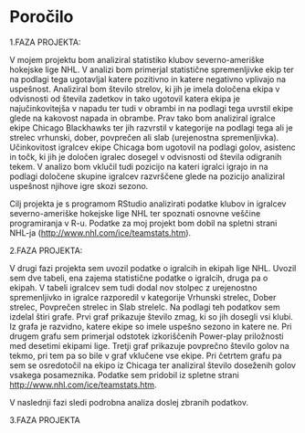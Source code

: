 # Poročilo

1.FAZA PROJEKTA:

V mojem projektu bom analiziral statistiko klubov severno-ameriške hokejske lige NHL.  V analizi bom primerjal statistične spremenljivke ekip ter na podlagi tega ugotavljal katere pozitivno in katere negativno vplivajo na uspešnost. Analiziral bom število strelov, ki jih je imela določena ekipa v odvisnosti od števila zadetkov in tako ugotovil katera ekipa je najučinkovitejša v napadu ter tudi v obrambi in na podlagi tega uvrstil ekipe glede na kakovost napada in obrambe. Prav tako bom analiziral igralce ekipe Chicago Blackhawks ter jih razvrstil v kategorije na podlagi tega ali je strelec vrhunski, dober, povprečen ali slab (urejenostna spremenljivka).  Učinkovitost igralcev ekipe Chicaga bom ugotovil na podlagi golov, asistenc in točk, ki jih je določen igralec dosegel v odvisnosti od števila odigranih tekem. V analizo bom vklučil tudi pozicijo na kateri igralci igrajo in na podlagi določene skupine igralcev razvrščene glede na pozicijo analiziral uspešnost njihove igre skozi sezono.

Cilj projekta je s programom RStudio analizirati podatke klubov in igralcev severno-ameriške hokejske lige NHL ter spoznati osnovne veščine programiranja v R-u. Podatke za moj projekt bom dobil na spletni strani NHL-ja (http://www.nhl.com/ice/teamstats.htm). 



2.FAZA PROJEKTA:

V drugi fazi projekta sem uvozil podatke o igralcih in ekipah lige NHL. Uvozil sem dve tabeli, ena zajema statistične podatke o igralcih, druga pa o ekipah. V tabeli igralcev sem tudi dodal nov stolpec z urejenostno spremenljivko in igralce razporedil v kategorije Vrhunski strelec, Dober strelec, Povprečen strelec in Slab strelelc. Na podlagi teh podatkov sem izdelal štiri grafe. Prvi graf prikazuje število zmag, ki so jih dosegli vsi klubi. Iz grafa je razvidno, katere ekipe so imele uspešno sezono in katere ne. Pri drugem grafu sem primerjal odstotek izkoriščenih Power-play priložnosti med desetimi ekipami lige. Tretji graf prikazuje povprečno število golov na tekmo, pri tem pa so bile v graf vklučene vse ekipe. Pri četrtem grafu pa sem se osredotočil na ekipo iz Chicaga ter analiziral število doseženih golov vsakega posameznika. Podatke sem pridobil iz spletne strani http://www.nhl.com/ice/teamstats.htm. 

V naslednji fazi sledi podrobna analiza doslej zbranih podatkov.

3.FAZA PROJEKTA